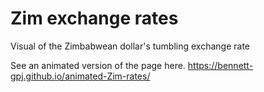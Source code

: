 # Zim exchange rates
 Visual of the Zimbabwean dollar's tumbling exchange rate


See an animated version of the page here.
https://bennett-gpj.github.io/animated-Zim-rates/
